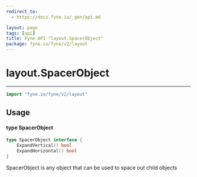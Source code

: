 ```yaml
---
redirect_to:
  - https://docs.fyne.io/_gen/api.md

layout: page
tags: [api]
title: Fyne API "layout.SpacerObject"
package: fyne.io/fyne/v2/layout
---
```

# layout.SpacerObject
---
```go
import "fyne.io/fyne/v2/layout"
```

## Usage

#### type SpacerObject

```go
type SpacerObject interface {
	ExpandVertical() bool
	ExpandHorizontal() bool
}
```

SpacerObject is any object that can be used to space out child objects
